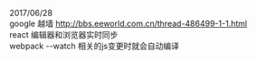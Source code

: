 2017/06/28  
google 越墙 http://bbs.eeworld.com.cn/thread-486499-1-1.html   
react 编辑器和浏览器实时同步  
webpack --watch 相关的js变更时就会自动编译
